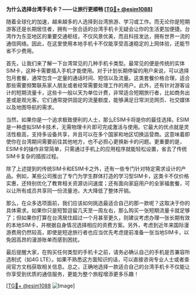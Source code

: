**为什么选择台湾手机卡？——让旅行更顺畅 [[TG💪+ @esim1088](https://t.me/s/esim1088)]**

随着全球化的加速，越来越多的人选择到台湾旅游、学习或工作。而无论你是短期游客还是长期居住者，拥有一张合适的台湾手机卡无疑会让你的生活更加便捷。台湾作为东亚地区的重要交通枢纽，不仅风景优美，而且科技发达，拥有世界一流的通信网络。因此，在这里使用本地手机卡不仅能享受高速稳定的上网体验，还能节省不少费用。

首先，让我们来了解一下台湾常见的几种手机卡类型。最常见的便是传统的实体SIM卡，这种卡需要插入手机才能使用。对于计划长期停留的用户来说，可以选择包月套餐，通常包含一定量的通话时间、短信以及流量。这类套餐价格合理，适合那些需要频繁联系家人朋友或者经常需要处理工作的用户。此外，还有针对游客设计的短期流量卡，这些卡一般以天为单位计费，非常适合短期旅行者，比如商务出差或是观光客。它们通常提供固定的流量额度，能够满足日常浏览网页、社交媒体以及地图导航的需求。

当然，如果你是一个追求极致便利的人士，那么ESIM卡将是你的最佳选择。ESIM是一种虚拟SIM卡技术，无需物理卡片即可完成激活与使用。它最大的优点就是灵活性极高，支持多设备共享，并且可以在多个国家和地区切换运营商。这意味着即使你在台湾期间需要前往其他地方，也不必担心更换新卡的问题。更重要的是，ESIM卡的操作非常简单，只需通过手机上的应用程序就能轻松设置，省去了传统SIM卡复杂的插拔过程。

除了上述提到的传统SIM卡和ESIM卡之外，还有一些专门针对特定需求设计的产品。例如，某些公司推出了专门为学生群体打造的学习型SIM卡，这类卡不仅价格实惠，还特别优化了教育相关资源访问速度；还有面向家庭用户的全家福套餐，可以让所有成员共享同一份流量池，大大降低了整体开销。

那么，在众多选项面前，我们应该如何挑选最适合自己的那一款呢？这取决于你的具体需求。如果你只是短暂逗留几天至一周左右，那么购买一张短期流量卡就足够了；但如果你打算在台湾居住超过一个月甚至更久，则建议考虑办理一张长期有效的本地SIM卡，并根据自身情况选择相应的资费方案。另外，考虑到近年来国际漫游费用仍然较高，即使是短途旅行者也应当优先考虑提前准备一张当地SIM卡，以免因高昂的漫游账单而感到困扰。

最后提醒大家，在购买任何类型的手机卡之前，请务必确认自己的手机是否兼容所选制式（如4G LTE）。如果不熟悉这方面知识的话，可以直接咨询专业人士或者查阅官方文档获取相关信息。总之，正确地选择一款适合自己的台湾手机卡不仅能让你享受到优质的通信服务，更能为整个旅程增添更多乐趣！

[[TG💪+ @esim1088](https://t.me/s/esim1088) ![Image](https://i.postimg.cc/4NQfJmqS/Snipaste-2025-05-13-00-14-12.png)]